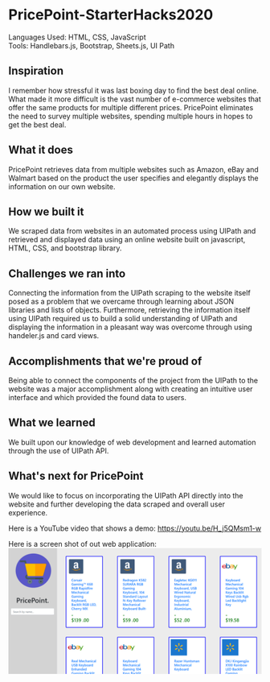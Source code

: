 # PricePoint-StarterHacks2020

Languages Used: HTML, CSS, JavaScript
<br>
Tools: Handlebars.js, Bootstrap, Sheets.js, UI Path

## Inspiration

I remember how stressful it was last boxing day to find the best deal online. What made it more difficult is the vast number of e-commerce websites that offer the same products for multiple different prices. PricePoint eliminates the need to survey multiple websites, spending multiple hours in hopes to get the best deal.

## What it does

PricePoint retrieves data from multiple websites such as Amazon, eBay and Walmart based on the product the user specifies and elegantly displays the information on our own website. 

## How we built it
We scraped data from websites in an automated process using UIPath and retrieved and displayed data using an online website built on javascript, HTML, CSS, and bootstrap library. 

## Challenges we ran into
Connecting the information from the UIPath scraping to the website itself posed as a problem that we overcame through learning about JSON libraries and lists of objects. Furthermore, retrieving the information itself using UIPath required us to build a solid understanding of UIPath and displaying the information in a pleasant way was overcome through using handeler.js and card views. 

## Accomplishments that we're proud of
Being able to connect the components of the project from the UIPath to the website was a major accomplishment along with creating an intuitive user interface and which provided the found data to users. 


## What we learned
We built upon our knowledge of web development and learned automation through the use of UIPath API. 


## What's next for PricePoint
We would like to focus on incorporating the UIPath API directly into the website and further developing the data scraped and overall user experience.

Here is a YouTube video that shows a demo: https://youtu.be/H_j5QMsm1-w

Here is a screen shot of out web application:
![](websitescreenshot.jpg)
